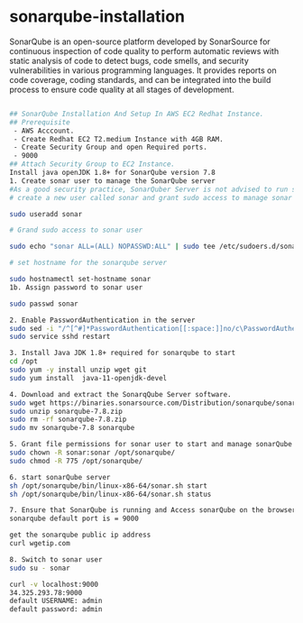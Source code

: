 # sonarqube-installation


SonarQube is an open-source platform developed by SonarSource for continuous inspection of code quality to perform automatic reviews with static analysis of code to detect bugs, code smells, and security vulnerabilities in various programming languages. It provides reports on code coverage, coding standards, and can be integrated into the build process to ensure code quality at all stages of development.


``` sh

## SonarQube Installation And Setup In AWS EC2 Redhat Instance.
## Prerequisite
 - AWS Acccount.
 - Create Redhat EC2 T2.medium Instance with 4GB RAM.
 - Create Security Group and open Required ports.
 - 9000 
## Attach Security Group to EC2 Instance.
Install java openJDK 1.8+ for SonarQube version 7.8
1. Create sonar user to manage the SonarQube server
#As a good security practice, SonarQuber Server is not advised to run sonar service as a root user, 
# create a new user called sonar and grant sudo access to manage sonar services as follows

sudo useradd sonar

# Grand sudo access to sonar user

sudo echo "sonar ALL=(ALL) NOPASSWD:ALL" | sudo tee /etc/sudoers.d/sonar

# set hostname for the sonarqube server

sudo hostnamectl set-hostname sonar 
1b. Assign password to sonar user

sudo passwd sonar

2. Enable PasswordAuthentication in the server
sudo sed -i "/^[^#]*PasswordAuthentication[[:space:]]no/c\PasswordAuthentication yes" /etc/ssh/sshd_config
sudo service sshd restart


```

``` sh
3. Install Java JDK 1.8+ required for sonarqube to start
cd /opt
sudo yum -y install unzip wget git
sudo yum install  java-11-openjdk-devel

4. Download and extract the SonarqQube Server software.
sudo wget https://binaries.sonarsource.com/Distribution/sonarqube/sonarqube-7.8.zip
sudo unzip sonarqube-7.8.zip
sudo rm -rf sonarqube-7.8.zip
sudo mv sonarqube-7.8 sonarqube

5. Grant file permissions for sonar user to start and manage sonarQube
sudo chown -R sonar:sonar /opt/sonarqube/
sudo chmod -R 775 /opt/sonarqube/

6. start sonarQube server
sh /opt/sonarqube/bin/linux-x86-64/sonar.sh start 
sh /opt/sonarqube/bin/linux-x86-64/sonar.sh status

7. Ensure that SonarQube is running and Access sonarQube on the browser
sonarqube default port is = 9000

get the sonarqube public ip address
curl wgetip.com

8. Switch to sonar user
sudo su - sonar

```

``` sh
curl -v localhost:9000
34.325.293.78:9000
default USERNAME: admin
default password: admin

```
